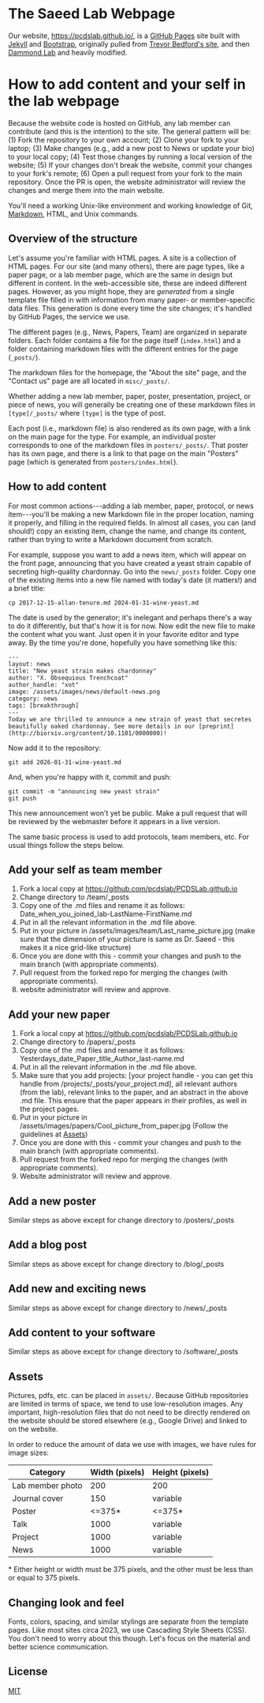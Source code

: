 # The Saeed Lab Webpage

Our website, https://pcdslab.github.io/, is a [GitHub Pages](https://pages.github.com/) site built with [Jekyll](https://jekyllrb.com/) and [Bootstrap](http://getboostrap.com), originally pulled from [Trevor Bedford's site](http://bedford.io), and then [Dammond Lab](http://drummondlab.org) and heavily modified.

# How to add content and your self in the lab webpage
Because the website code is hosted on GitHub, any lab member can contribute (and this is the intention) to the site. The general pattern will be: (1) Fork the repository to your own account; (2) Clone your fork to your laptop; (3) Make changes (e.g., add a new post to News or update your bio) to your local copy; (4) Test those changes by running a local version of the website; (5) If your changes don't break the website, commit your changes to your fork's remote; (6) Open a pull request from your fork to the main repository. Once the PR is open, the website administrator will review the changes and merge them into the main website.

You'll need a working Unix-like environment and working knowledge of Git, [Markdown](https://daringfireball.net/projects/markdown/syntax), HTML, and Unix commands.

## Overview of the structure

Let's assume you're familiar with HTML pages. A site is a collection of HTML pages. For our site (and many others), there are page types, like a paper page, or a lab member page, which are the same in design but different in content. In the web-accessible site, these are indeed different pages. However, as you might hope, they are _generated_ from a single template file filled in with information from many paper- or member-specific data files. This generation is done every time the site changes; it's handled by GitHub Pages, the service we use.

The different pages (e.g., News, Papers, Team) are organized in separate folders.
Each folder contains a file for the page itself (`index.html`) and a folder containing markdown files with the different entries for the page (`_posts/`).

The markdown files for the homepage, the "About the site" page, and the "Contact us" page are all located in `misc/_posts/`.

Whether adding a new lab member, paper, poster, presentation, project, or piece of news, you will generally be creating one of these markdown files in `[type]/_posts/` where `[type]` is the type of post.

Each post (i.e., markdown file) is also rendered as its own page, with a link on the main page for the type.
For example, an individual poster corresponds to one of the markdown files in `posters/_posts/`.
That poster has its own page, and there is a link to that page on the main "Posters" page (which is generated from `posters/index.html`).


## How to add content

For most common actions---adding a lab member, paper, protocol, or news item---you'll be making a new Markdown file in the proper location, naming it properly, and filling in the required fields. In almost all cases, you can (and should!) copy an existing item, change the name, and change its content, rather than trying to write a Markdown document from scratch.

For example, suppose you want to add a news item, which will appear on the front page, announcing that you have created a yeast strain capable of secreting high-quality chardonnay. Go into the `news/_posts` folder. Copy one of the existing items into a new file named with today's date (it matters!) and a brief title:

	cp 2017-12-15-allan-tenure.md 2024-01-31-wine-yeast.md

The date is used by the generator; it's inelegant and perhaps there's a way to do it differently, but that's how it is for now. Now edit the new file to make the content what you want. Just open it in your favorite editor and type away. By the time you're done, hopefully you have something like this:

	---
	layout: news
	title: "New yeast strain makes chardonnay"
	author: "X. Obsequious Trenchcoat"
	author_handle: "xot"
	image: /assets/images/news/default-news.png
	category: news
	tags: [breakthrough]
	---
	Today we are thrilled to announce a new strain of yeast that secretes beautifully oaked chardonnay. See more details in our [preprint](http://biorxiv.org/content/10.1101/0000000)!

Now add it to the repository:

	git add 2026-01-31-wine-yeast.md

And, when you're happy with it, commit and push:

	git commit -m "announcing new yeast strain"
	git push

This new announcement won't yet be public. Make a pull request that will be reviewed by the webmaster before it appears in a live version. 

The same basic process is used to add protocols, team members, etc. For usual things follow the steps below.

## Add your self as team member
1. Fork a local copy at https://github.com/pcdslab/PCDSLab.github.io
2. Change directory to /team/_posts
3. Copy one of the .md files and rename it as follows: Date_when_you_joined_lab-LastName-FirstName.md
4. Put in all the relevant information in the .md file above.
5. Put in your picture in /assets/images/team/Last_name_picture.jpg (make sure that the dimension of your picture is same as Dr. Saeed - this makes it a nice grid-like structure)
6. Once you are done with this - commit your changes and push to the main branch (with appropriate comments).
7. Pull request from the forked repo for merging the changes (with appropriate comments).
8. website administrator will review and approve.


## Add your new paper
1. Fork a local copy at https://github.com/pcdslab/PCDSLab.github.io
2. Change directory to /papers/_posts
3. Copy one of the .md files and rename it as follows: Yesterdays_date_Paper_title_Author_last-name.md
4. Put in all the relevant information in the .md file above.
5. Make sure that you add projects: [your project handle - you can get this handle from /projects/_posts/your_project.md], all relevant authors (from the lab), relevant links to the paper, and an abstract in the above .md file. This ensure that the paper appears in their profiles, as well in the project pages. 
5. Put in your picture in /assets/images/papers/Cool_picture_from_paper.jpg (Follow the guidelines at [Assets](#Assets))
6. Once you are done with this - commit your changes and push to the main branch (with appropriate comments).
7. Pull request from the forked repo for merging the changes (with appropriate comments).
8. Website administrator will review and approve.


## Add a new poster
Similar steps as above except for change directory to /posters/_posts

## Add a blog post
Similar steps as above except for change directory to /blog/_posts

## Add new and exciting news
Similar steps as above except for change directory to /news/_posts

## Add content to your software 
Similar steps as above except for change directory to /software/_posts


## Assets

Pictures, pdfs, etc. can be placed in `assets/`.
Because GitHub repositories are limited in terms of space, we tend to use low-resolution images.
Any important, high-resolution files that do not need to be directly rendered on the website should be stored elsewhere (e.g., Google Drive) and linked to on the website.

In order to reduce the amount of data we use with images, we have rules for image sizes:

| Category | Width (pixels) | Height (pixels) |
|------------------|----------------|-----------------|
| Lab member photo | 200 | 200 |
| Journal cover    | 150 | variable |
| Poster           | <=375* | <=375* |
| Talk             | 1000 | variable |
| Project          | 1000 | variable |
| News             | 1000 | variable |

\* Either height or width must be 375 pixels, and the other must be less than or equal to 375 pixels.

## Changing look and feel

Fonts, colors, spacing, and similar stylings are separate from the template pages. Like most sites circa 2023, we use Cascading Style Sheets (CSS). You don't need to worry about this though. Let's focus on the material and better science communication. 


## License

[MIT](http://opensource.org/licenses/MIT)
